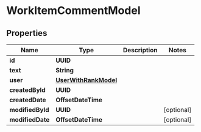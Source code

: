 

# WorkItemCommentModel


## Properties

| Name | Type | Description | Notes |
|------------ | ------------- | ------------- | -------------|
|**id** | **UUID** |  |  |
|**text** | **String** |  |  |
|**user** | [**UserWithRankModel**](UserWithRankModel.md) |  |  |
|**createdById** | **UUID** |  |  |
|**createdDate** | **OffsetDateTime** |  |  |
|**modifiedById** | **UUID** |  |  [optional] |
|**modifiedDate** | **OffsetDateTime** |  |  [optional] |



